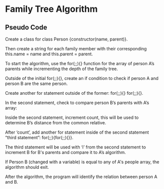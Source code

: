 # Family Tree Algorithm

## Pseudo Code


Create a class for class Person {constructor(name, parent)}.

Then create a string for each family member with their corresponding this.name = name and this.parent = parent.

To start the algorithm, use the for(;;){} function for the array of person A’s parents while incrementing the depth of the family tree.

Outside of the initial for(;;){}, create an if condition to check if person A and person B are the same person.

Create another for statement outside of the former: for(;;){} for(;;){}.

In the second statement, check to compare person B’s parents with A’s array:

Inside the second statement, increment count, this will be used to determine B’s distance from the common relative.

After ‘count’, add another for statement inside of the second statement “third statement”: for(;;){for(;;){}}.

The third statement will be used with ‘i’ from the second statement to increment B for B's parents and compare it to A’s algorithm.

If Person B (changed with a variable) is equal to any of A's people array, the algorithm should exit.

After the algorithm, the program will identify the relation between person A and B.
